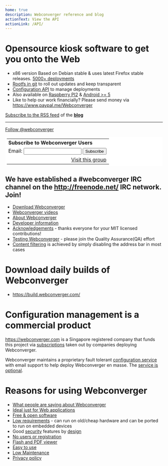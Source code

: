 ```yaml
---
home: true
description: Webconverger reference and blog
actionText: View the API
actionLink: /API/
---
```


# Opensource kiosk software to get you onto the Web

* x86 version Based on Debian stable & uses latest Firefox stable releases. [5000+ deployments](http://ping.webconverger.org/)
* [Rootfs in git](https://github.com/webconverger/webc) to roll out updates and keep transparent
* [Configuration API](/API/) to manage deployments
* Also available on [Raspberry PI2](https://github.com/Webconverger/rpi2) & [Android >= 5](https://github.com/Webconverger/android)
* Like to help our work financially? Please send money via <https://www.paypal.me/Webconverger>

[Subscribe to the RSS feed](//webconverger.org/blog/index.rss) of the **[blog](blog)**

<hr>

<a href="https://twitter.com/webconverger" class="twitter-follow-button" data-show-count="true" data-lang="en" data-size="large">Follow @webconverger</a>

<table border=0 style="background-color: #fff; padding: 5px;" cellspacing=0>
  <tr><td style="padding-left: 5px"> <b>Subscribe to Webconverger Users</b> </td></tr>
  <form action="https://groups.google.com/group/webc-users/boxsubscribe">
  <input type=hidden name="hl" value="en-GB">
  <tr><td style="padding-left: 5px;"> Email: <input type=text name=email>
  <input type=submit name="sub" value="Subscribe">
  </td></tr>
</form>
<tr><td align=right> <a href="https://groups.google.com/group/webc-users?hl=en-GB">Visit this group</a> </td></tr>
</table>

## We have established a \#webconverger IRC channel on the http://freenode.net/ IRC network. Join!

* [Download Webconverger](https://build.webconverger.com/latest.iso)
* [Webconverger videos](https://www.youtube.com/webconverger/)
* [About Webconverger](/about/)
* [Developer information](/develop/)
* [Acknowledgements](/acknowledgements/) - thanks everyone for your MIT licensed contributions!
* [Testing Webconverger](/testing/) - please join the Quality Assurance(QA) effort
* [Content filtering](/filtering/) is achieved by simply disabling the address bar in most cases

# Download daily builds of Webconverger

* <https://build.webconverger.com/>

# Configuration management is a commercial product

<https://webconverger.com> is a Singapore registered company that funds this
project via [subscriptions](https://webconverger.com/pricing/) taken out by
companies deploying Webconverger.

Webconverger maintains a proprietary fault tolerant [configuration
service](https://config.webconverger.com) with email support to help deploy
Webconverger en masse. The [service is optional](https://webconverger.com/screenshots/#webconverger-is-usable-unconfigured).

# Reasons for using Webconverger

* [What people are saying about Webconverger](/press/)
* [Ideal just for Web applications](/ideal_just_for_web_applications/)
* [Free & open software](/free_&_open_software/)
* [Low requirements](/requirements/) - can run on old/cheap hardware and can be ported to run on embedded devices
* Good [security](/security/) features by [design](/design/)
* [No users or registration](/registration/)
* [Flash and PDF viewer](/adobe/)
* [Easy to use](/training/)
* [Low Maintenance](/maintenance/)
* [Privacy policy](/privacy/)
